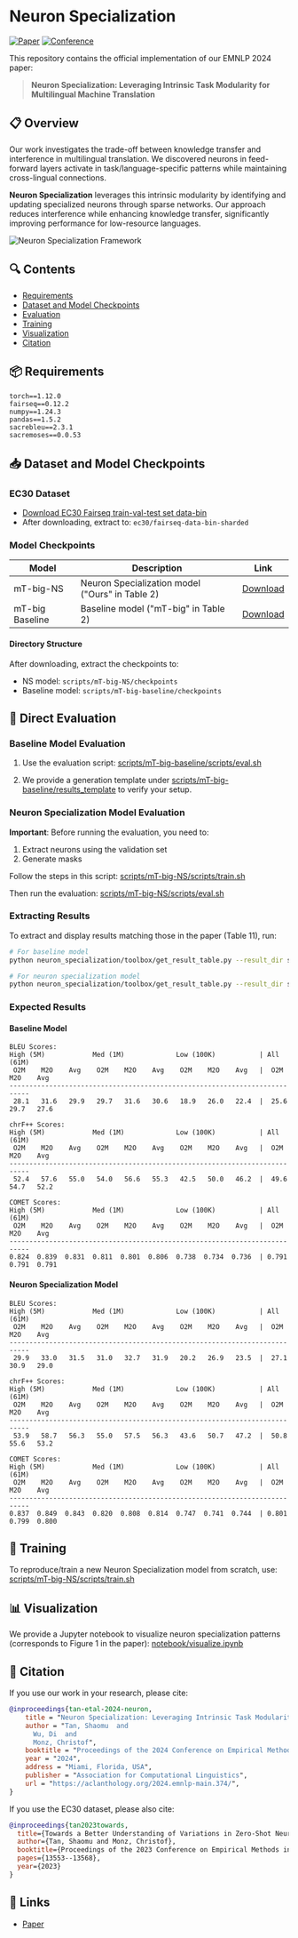 # Neuron Specialization

[![Paper](https://img.shields.io/badge/Paper-EMNLP%202024-brightgreen)](https://aclanthology.org/2024.emnlp-main.374/)
[![Conference](https://img.shields.io/badge/Conference-EMNLP%202024-blue)](https://2024.emnlpconference.org/)

This repository contains the official implementation of our EMNLP 2024 paper:

> **Neuron Specialization: Leveraging Intrinsic Task Modularity for Multilingual Machine Translation**

## 📋 Overview

Our work investigates the trade-off between knowledge transfer and interference in multilingual translation. We discovered neurons in feed-forward layers activate in task/language-specific patterns while maintaining cross-lingual connections.

**Neuron Specialization** leverages this intrinsic modularity by identifying and updating specialized neurons through sparse networks. Our approach reduces interference while enhancing knowledge transfer, significantly improving performance for low-resource languages.

![Neuron Specialization Framework](asset/teaser.png)

## 🔍 Contents

- [Requirements](#-requirements)
- [Dataset and Model Checkpoints](#-dataset-and-model-checkpoints)
- [Evaluation](#-evaluation)
- [Training](#-training)
- [Visualization](#-visualization)
- [Citation](#-citation)

## 📦 Requirements

```
torch==1.12.0
fairseq==0.12.2
numpy==1.24.3
pandas==1.5.2
sacrebleu==2.3.1
sacremoses==0.0.53
```

## 📥 Dataset and Model Checkpoints

### EC30 Dataset
- [Download EC30 Fairseq train-val-test set data-bin](https://drive.google.com/file/d/1qHRFNU-helRLpHkr6rspqEZs0eDj-68l/view?usp=drive_link)
- After downloading, extract to: `ec30/fairseq-data-bin-sharded`

### Model Checkpoints

| Model | Description | Link |
|-------|-------------|------|
| mT-big-NS | Neuron Specialization model ("Ours" in Table 2) | [Download](https://drive.google.com/file/d/1LF8BP-5HfN9j9LfME0Jz28ULAztEUyeu/view?usp=drive_link) |
| mT-big Baseline | Baseline model ("mT-big" in Table 2) | [Download](https://drive.google.com/file/d/19pRfHSsQdhtsX_HSS-TET1U9bCsWAPI3/view?usp=sharing) |

#### Directory Structure
After downloading, extract the checkpoints to:
- NS model: `scripts/mT-big-NS/checkpoints`
- Baseline model: `scripts/mT-big-baseline/checkpoints`

## 🔄 Direct Evaluation
### Baseline Model Evaluation

1. Use the evaluation script: [scripts/mT-big-baseline/scripts/eval.sh](https://github.com/Smu-Tan/Neuron-Specialization/tree/main/scripts/mT-big-baseline/scripts/eval.sh)

2. We provide a generation template under [scripts/mT-big-baseline/results_template](https://github.com/Smu-Tan/Neuron-Specialization/tree/main/scripts/mT-big-baseline/results_template) to verify your setup.

### Neuron Specialization Model Evaluation

**Important**: Before running the evaluation, you need to:
1. Extract neurons using the validation set
2. Generate masks

Follow the steps in this script: [scripts/mT-big-NS/scripts/train.sh](https://github.com/Smu-Tan/Neuron-Specialization/blob/main/scripts/mT-big-NS/scripts/train.sh)

Then run the evaluation: [scripts/mT-big-NS/scripts/eval.sh](https://github.com/Smu-Tan/Neuron-Specialization/tree/main/scripts/mT-big-NS/scripts/eval.sh)

### Extracting Results

To extract and display results matching those in the paper (Table 11), run:

```bash
# For baseline model
python neuron_specialization/toolbox/get_result_table.py --result_dir scripts/mT-big-baseline/results_template

# For neuron specialization model
python neuron_specialization/toolbox/get_result_table.py --result_dir scripts/mT-big-NS/checkpoints
```

### Expected Results

#### Baseline Model
```
BLEU Scores:
High (5M)            Med (1M)             Low (100K)           | All (61M)
 O2M    M2O    Avg    O2M    M2O    Avg    O2M    M2O    Avg   |  O2M    M2O    Avg  
---------------------------------------------------------------------------
 28.1   31.6   29.9   29.7   31.6   30.6   18.9   26.0   22.4  |  25.6   29.7   27.6 

chrF++ Scores:
High (5M)            Med (1M)             Low (100K)           | All (61M)
 O2M    M2O    Avg    O2M    M2O    Avg    O2M    M2O    Avg   |  O2M    M2O    Avg  
---------------------------------------------------------------------------
 52.4   57.6   55.0   54.0   56.6   55.3   42.5   50.0   46.2  |  49.6   54.7   52.2 

COMET Scores:
High (5M)            Med (1M)             Low (100K)           | All (61M)
 O2M    M2O    Avg    O2M    M2O    Avg    O2M    M2O    Avg   |  O2M    M2O    Avg  
---------------------------------------------------------------------------
0.824  0.839  0.831  0.811  0.801  0.806  0.738  0.734  0.736  | 0.791  0.791  0.791
```

#### Neuron Specialization Model
```
BLEU Scores:
High (5M)            Med (1M)             Low (100K)           | All (61M)
 O2M    M2O    Avg    O2M    M2O    Avg    O2M    M2O    Avg   |  O2M    M2O    Avg  
---------------------------------------------------------------------------
 29.9   33.0   31.5   31.0   32.7   31.9   20.2   26.9   23.5  |  27.1   30.9   29.0 

chrF++ Scores:
High (5M)            Med (1M)             Low (100K)           | All (61M)
 O2M    M2O    Avg    O2M    M2O    Avg    O2M    M2O    Avg   |  O2M    M2O    Avg  
---------------------------------------------------------------------------
 53.9   58.7   56.3   55.0   57.5   56.3   43.6   50.7   47.2  |  50.8   55.6   53.2 

COMET Scores:
High (5M)            Med (1M)             Low (100K)           | All (61M)
 O2M    M2O    Avg    O2M    M2O    Avg    O2M    M2O    Avg   |  O2M    M2O    Avg  
---------------------------------------------------------------------------
0.837  0.849  0.843  0.820  0.808  0.814  0.747  0.741  0.744  | 0.801  0.799  0.800
```

## 🔬 Training

To reproduce/train a new Neuron Specialization model from scratch, use:
[scripts/mT-big-NS/scripts/train.sh](https://github.com/Smu-Tan/Neuron-Specialization/tree/main/scripts/mT-big-NS/scripts/train.sh)

## 📊 Visualization

We provide a Jupyter notebook to visualize neuron specialization patterns (corresponds to Figure 1 in the paper):
[notebook/visualize.ipynb](https://github.com/Smu-Tan/Neuron-Specialization/blob/main/notebook/visualize.ipynb)

## 📝 Citation

If you use our work in your research, please cite:

```bibtex
@inproceedings{tan-etal-2024-neuron,
    title = "Neuron Specialization: Leveraging Intrinsic Task Modularity for Multilingual Machine Translation",
    author = "Tan, Shaomu  and
      Wu, Di  and
      Monz, Christof",
    booktitle = "Proceedings of the 2024 Conference on Empirical Methods in Natural Language Processing",
    year = "2024",
    address = "Miami, Florida, USA",
    publisher = "Association for Computational Linguistics",
    url = "https://aclanthology.org/2024.emnlp-main.374/",
}
```

If you use the EC30 dataset, please also cite:

```bibtex
@inproceedings{tan2023towards,
  title={Towards a Better Understanding of Variations in Zero-Shot Neural Machine Translation Performance},
  author={Tan, Shaomu and Monz, Christof},
  booktitle={Proceedings of the 2023 Conference on Empirical Methods in Natural Language Processing},
  pages={13553--13568},
  year={2023}
}
```

## 🔗 Links

- [Paper](https://aclanthology.org/2024.emnlp-main.374/)

